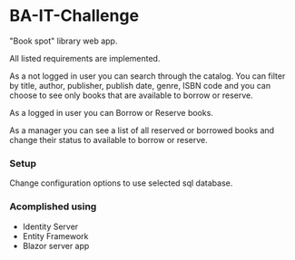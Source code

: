 # BA-IT-Challenge

"Book spot" library web app.

All listed requirements are implemented.

As a not logged in user you can search through the catalog. You can filter by title, author, publisher, publish date, genre, ISBN code and you can choose to see only books that are available to borrow or reserve.

As a logged in user you can Borrow or Reserve books.

As a manager you can see a list of all reserved or borrowed books and change their status to available to borrow or reserve.

### Setup

Change configuration options to use selected sql database.

### Acomplished using

- Identity Server 
- Entity Framework
- Blazor server app
